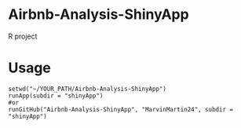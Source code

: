 # Airbnb-Analysis-ShinyApp
R project

# Usage
```
setwd("~/YOUR_PATH/Airbnb-Analysis-ShinyApp")
runApp(subdir = "shinyApp")
#or 
runGitHub("Airbnb-Analysis-ShinyApp", "MarvinMartin24", subdir = "shinyApp")
```
